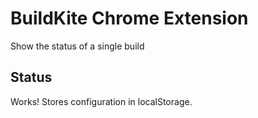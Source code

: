 BuildKite Chrome Extension
==========================

Show the status of a single build

Status
------

Works! Stores configuration in localStorage.
